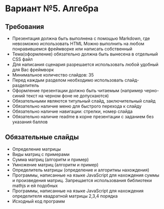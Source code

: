 Вариант №5. Алгебра
=====================
Требования
----------
- Презентация должна быть выполнена с помощью Markdown, где невозможно использовать HTML
Можно выполнить на любом понравившемся фреймворке или написать собственный
- Тема(оформление) обязательно должна быть вынесена в отдельный CSS файл
- Для написания сценария разрешается использовать любой удобный для Вас фреймворк
- Минимальное количество слайдов: 35
- Перед каждым разделом необходимо использовать слайд-разделитель
- Оформление презентации должно быть читаемым (например черно-синий текст на черном фоне не допускаются)
- Обязательными являются титульный слайд, заключительный слайд
- Обязательно наличие меню для быстрого перехода к слайду
- Обязательно наличие навигации: стрелки, номер слайда
- Обязательно наличие readme в корне презентации с заданием без указания баллов

Обязательные слайды
----------
- Определение матрицы
- Виды матриц с примерами
- Сумма матриц (алгоритм и пример)
- Умножение матриц (алгоритм и пример)
- Определитель матрицы (определение и алгоритмы нахождения)
- Программы, написанные на языке JavaScript для нахождения суммы и произведения матриц. Запрещается использования библиотеки mathjs и ей подобных
- Программы, написанные на языке JavaScript для нахождения определителя квадратной матрицы 2,3,4 порядка
- Исходный код программ